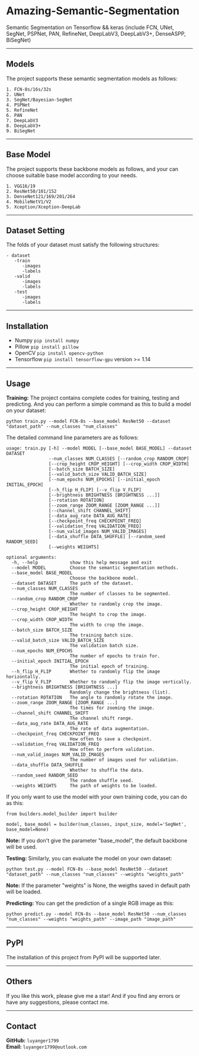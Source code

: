 # Amazing-Semantic-Segmentation
Semantic Segmentation on Tensorflow && keras (include FCN, UNet, SegNet, PSPNet, PAN, RefineNet, DeepLabV3, DeepLabV3+, DenseASPP, BiSegNet)
***
## Models
The project supports these semantic segmentation models as follows:
```buildoutcfg
1. FCN-8s/16s/32s
2. UNet
3. SegNet/Bayesian-SegNet
4. PSPNet
5. RefineNet
6. PAN
7. DeepLabV3
8. DeepLabV3+
9. BiSegNet

```
***
## Base Model
The project supports these backbone models as follows, and your can choose suitable base model according to your needs.
```buildoutcfg
1. VGG16/19
2. ResNet50/101/152
3. DenseNet121/169/201/264
4. MobileNetV1/V2
5. Xception/Xception-DeepLab

```
***
## Dataset Setting
The folds of your dataset must satisfy the following structures:
```buildoutcfg
- dataset
   -train
      -images
      -labels
   -valid
      -images
      -labels
   -test
      -images
      -labels

```
***
## Installation
- Numpy `pip install numpy`
- Pillow `pip install pillow`
- OpenCV `pip install opencv-python`
- Tensorflow `pip install tensorflow-gpu` version >= 1.14
***
## Usage
**Training:** 
The project contains complete codes for training, testing and predicting. 
And you can perform a simple command as this to build a model on your dataset:
```buildoutcfg
python train.py --model FCN-8s --base_model ResNet50 --dataset "dataset_path" --num_classes "num_classes"
```
The detailed command line parameters are as follows:
```buildoutcfg
usage: train.py [-h] --model MODEL [--base_model BASE_MODEL] --dataset DATASET
                --num_classes NUM_CLASSES [--random_crop RANDOM_CROP]
                [--crop_height CROP_HEIGHT] [--crop_width CROP_WIDTH]
                [--batch_size BATCH_SIZE]
                [--valid_batch_size VALID_BATCH_SIZE]
                [--num_epochs NUM_EPOCHS] [--initial_epoch INITIAL_EPOCH]
                [--h_flip H_FLIP] [--v_flip V_FLIP]
                [--brightness BRIGHTNESS [BRIGHTNESS ...]]
                [--rotation ROTATION]
                [--zoom_range ZOOM_RANGE [ZOOM_RANGE ...]]
                [--channel_shift CHANNEL_SHIFT]
                [--data_aug_rate DATA_AUG_RATE]
                [--checkpoint_freq CHECKPOINT_FREQ]
                [--validation_freq VALIDATION_FREQ]
                [--num_valid_images NUM_VALID_IMAGES]
                [--data_shuffle DATA_SHUFFLE] [--random_seed RANDOM_SEED]
                [--weights WEIGHTS]

```
```buildoutcfg
optional arguments:
  -h, --help            show this help message and exit
  --model MODEL         Choose the semantic segmentation methods.
  --base_model BASE_MODEL
                        Choose the backbone model.
  --dataset DATASET     The path of the dataset.
  --num_classes NUM_CLASSES
                        The number of classes to be segmented.
  --random_crop RANDOM_CROP
                        Whether to randomly crop the image.
  --crop_height CROP_HEIGHT
                        The height to crop the image.
  --crop_width CROP_WIDTH
                        The width to crop the image.
  --batch_size BATCH_SIZE
                        The training batch size.
  --valid_batch_size VALID_BATCH_SIZE
                        The validation batch size.
  --num_epochs NUM_EPOCHS
                        The number of epochs to train for.
  --initial_epoch INITIAL_EPOCH
                        The initial epoch of training.
  --h_flip H_FLIP       Whether to randomly flip the image horizontally.
  --v_flip V_FLIP       Whether to randomly flip the image vertically.
  --brightness BRIGHTNESS [BRIGHTNESS ...]
                        Randomly change the brightness (list).
  --rotation ROTATION   The angle to randomly rotate the image.
  --zoom_range ZOOM_RANGE [ZOOM_RANGE ...]
                        The times for zooming the image.
  --channel_shift CHANNEL_SHIFT
                        The channel shift range.
  --data_aug_rate DATA_AUG_RATE
                        The rate of data augmentation.
  --checkpoint_freq CHECKPOINT_FREQ
                        How often to save a checkpoint.
  --validation_freq VALIDATION_FREQ
                        How often to perform validation.
  --num_valid_images NUM_VALID_IMAGES
                        The number of images used for validation.
  --data_shuffle DATA_SHUFFLE
                        Whether to shuffle the data.
  --random_seed RANDOM_SEED
                        The random shuffle seed.
  --weights WEIGHTS     The path of weights to be loaded.

```
If you only want to use the model with your own training code, you can do as this:
```buildoutcfg
from builders.model_builder import builder

model, base_model = builder(num_classes, input_size, model='SegNet', base_model=None)

```
**Note:** If you don't give the parameter "base_model", the default backbone will be used.

**Testing:** 
Similarly, you can evaluate the model on your own dataset:
```buildoutcfg
python test.py --model FCN-8s --base_model ResNet50 --dataset "dataset_path" --num_classes "num_classes" --weights "weights_path"
```
**Note:** If the parameter "weights" is None, the weigths saved in default path will be loaded.  

**Predicting:** 
You can get the prediction of a single RGB image as this:
```buildoutcfg
python predict.py --model FCN-8s --base_model ResNet50 --num_classes "num_classes" --weights "weights_path" --image_path "image_path"
``` 
***
## PyPI
The installation of this project from PyPI will be supported later.
***
## Others
If you like this work, please give me a star! And if you find
any errors or have any suggestions, please contact me.
***
## Contact
**GitHub:** `luyanger1799`\
**Email:** `luyanger1799@outlook.com`
